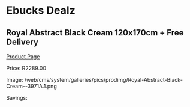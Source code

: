 
# Ebucks Dealz
## Royal Abstract Black Cream 120x170cm + Free Delivery
[Product Page](https://www.ebucks.com/web/shop/productSelected.do?prodId=1210578439&catId=1209942441)

Price: R2289.00

Image: /web/cms/system/galleries/pics/prodimg/Royal-Abstract-Black-Cream--3971A.1.png

Savings: 


	